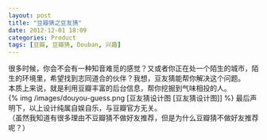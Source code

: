 ```yaml
---
layout: post
title: "豆瓣猜之豆友猜"
date: 2012-12-01 18:09
categories: Product
tags: [豆瓣, 豆瓣猜, Douban, 兴趣]
---
```

很多时候，你会不会有一种知音难觅的感觉？又或者你正在处一个陌生的城市，陌生的环境里，希望找到志同道合的伙伴？我想，豆友猜能帮你解决这个问题。  
本质上来说，就是利用豆瓣丰富的后台信息，帮你挖掘到气味相投的人。  
{% img /images/douyou-guess.png [豆友猜设计图 [豆友猜设计图]] %}
最后声明下，以上设计纯属自娱自乐，与豆瓣官方无关。  
（虽然我知道有很多理由不豆瓣猜不做好友推荐，但是为什么豆瓣猜不做好友推荐呢？）  
